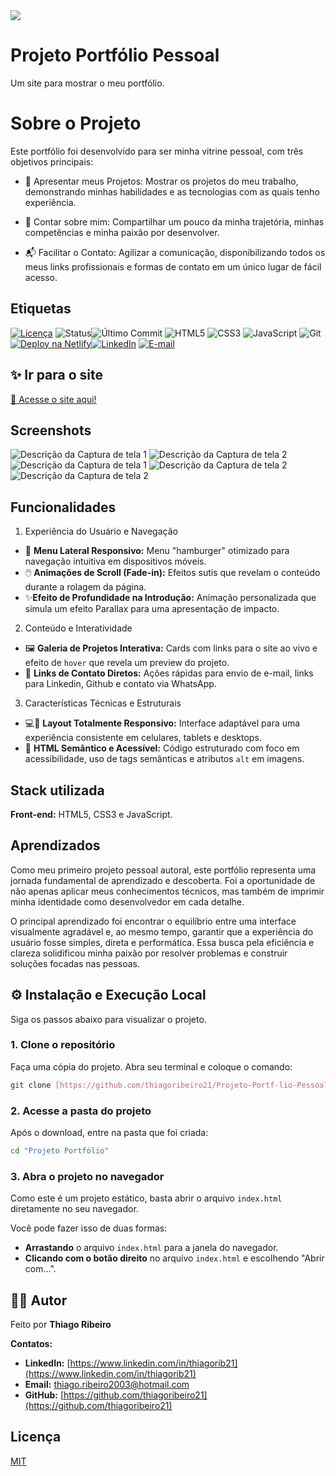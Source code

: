 
<img src="images/">


# Projeto Portfólio Pessoal 

Um site para mostrar o meu portfólio.

# Sobre o Projeto
 Este portfólio foi desenvolvido para ser minha vitrine pessoal, com três objetivos principais:

* 🚀 Apresentar meus Projetos: Mostrar os projetos do meu trabalho, demonstrando minhas habilidades e as tecnologias com as quais tenho experiência.

* 👤 Contar sobre mim: Compartilhar um pouco da minha trajetória, minhas competências e minha paixão por desenvolver.

* 📬 Facilitar o Contato: Agilizar a comunicação, disponibilizando todos os meus links profissionais e formas de contato em um único lugar de fácil acesso.
## Etiquetas



[![Licença](https://img.shields.io/badge/licença-MIT-blue)](./LICENSE) 
![Status](https://img.shields.io/badge/status-em%20andamento-brightgreen)![Último Commit](https://img.shields.io/github/last-commit/thiagoribeiro21/Projeto-Portf-lio-Pessoal)
![HTML5](https://img.shields.io/badge/html5-%23E34F26.svg?style=for-the-badge&logo=html5&logoColor=white)
![CSS3](https://img.shields.io/badge/css3-%231572B6.svg?style=for-the-badge&logo=css3&logoColor=white)
![JavaScript](https://img.shields.io/badge/javascript-%23323330.svg?style=for-the-badge&logo=javascript&logoColor=%23F7DF1E)
![Git](https://img.shields.io/badge/git-%23F05033.svg?style=for-the-badge&logo=git&logoColor=white)
[![Deploy na Netlify](https://img.shields.io/badge/Deploy-Netlify-00C7B7?style=for-the-badge&logo=netlify&logoColor=white)](https://portfoliopessoaltr.netlify.app/)[![LinkedIn](https://img.shields.io/badge/linkedin-%230077B5.svg?style=for-the-badge&logo=linkedin&logoColor=white)](https://www.linkedin.com/in/thiagorib21/)
[![E-mail](https://img.shields.io/badge/-Email-000000?style=for-the-badge&logo=microsoft-outlook&logoColor=white)](mailto:thiago.ribeiro2003@hotmail.com)



## ✨  Ir para o site

[🔗 Acesse o site aqui!](https://meuprojeto.netlify.app)

## Screenshots

![Descrição da Captura de tela 1](images/fotos-readme/screenshot-inicio)
![Descrição da Captura de tela 2](images/fotos-readme/screenshot-projetos)
![Descrição da Captura de tela 1](images/fotos-readme/screenshot-sobre)
![Descrição da Captura de tela 2](images/fotos-readme/screenshot-trajetoria)
![Descrição da Captura de tela 2](images/fotos-readme/screenshot-contatos)


## Funcionalidades

1. Experiência do Usuário e Navegação
* 🍔 **Menu Lateral Responsivo:** Menu "hamburger" otimizado para navegação intuitiva em dispositivos móveis.
* 🖱️ **Animações de Scroll (Fade-in):** Efeitos sutis que revelam o conteúdo durante a rolagem da página.
* ✨**Efeito de Profundidade na Introdução:** Animação personalizada que simula um efeito Parallax para uma apresentação de impacto.

2. Conteúdo e Interatividade
* 🖼️ **Galeria de Projetos Interativa:** Cards com links para o site ao vivo e efeito de `hover` que revela um preview do projeto.
* 🔗 **Links de Contato Diretos:** Ações rápidas para envio de e-mail, links para Linkedin, Github e contato via WhatsApp.

3. Características Técnicas e Estruturais
* 💻📱 **Layout Totalmente Responsivo:** Interface adaptável para uma experiência consistente em celulares, tablets e desktops.
* 📖 **HTML Semântico e Acessível:** Código estruturado com foco em acessibilidade, uso de tags semânticas e atributos `alt` em imagens.



## Stack utilizada

**Front-end:** HTML5, CSS3 e JavaScript.




## Aprendizados

Como meu primeiro projeto pessoal autoral, este portfólio representa uma jornada fundamental de aprendizado e descoberta. Foi a oportunidade de não apenas aplicar meus conhecimentos técnicos, mas também de imprimir minha identidade como desenvolvedor em cada detalhe.

O principal aprendizado foi encontrar o equilíbrio entre uma interface visualmente agradável e, ao mesmo tempo, garantir que a experiência do usuário fosse simples, direta e performática. Essa busca pela eficiência e clareza solidificou minha paixão por resolver problemas e construir soluções focadas nas pessoas.
## ⚙️ Instalação e Execução Local

Siga os passos abaixo para visualizar o projeto.

### 1. Clone o repositório
Faça uma cópia do projeto. Abra seu terminal e coloque o comando:
```bash
git clone [https://github.com/thiagoribeiro21/Projeto-Portf-lio-Pessoal.git](https://github.com/thiagoribeiro21/Projeto-Portf-lio-Pessoal.git)
```
### 2. Acesse a pasta do projeto
Após o download, entre na pasta que foi criada:
```bash
cd "Projeto Portfólio"
```

### 3. Abra o projeto no navegador
Como este é um projeto estático, basta abrir o arquivo `index.html` diretamente no seu navegador.

Você pode fazer isso de duas formas:
- **Arrastando** o arquivo `index.html` para a janela do navegador.
- **Clicando com o botão direito** no arquivo `index.html` e escolhendo "Abrir com...".
## 👨‍💻 Autor

Feito por **Thiago Ribeiro**

**Contatos:**
- **LinkedIn:** [https://www.linkedin.com/in/thiagorib21](https://www.linkedin.com/in/thiagorib21)
- **Email:** thiago.ribeiro2003@hotmail.com
- **GitHub:** [https://github.com/thiagoribeiro21](https://github.com/thiagoribeiro21)
## Licença

[MIT](https://choosealicense.com/licenses/mit/)


